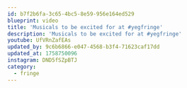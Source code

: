 ```yaml
---
id: b7f2b6fa-3c65-4bc5-8e59-956e164ed529
blueprint: video
title: 'Musicals to be excited for at #yegfringe'
description: 'Musicals to be excited for at #yegfringe'
youtube: UfVRnZafEAs
updated_by: 9c6b6866-e047-4568-b3f4-71623caf17dd
updated_at: 1758750096
instagram: DND5fSZpBTJ
category:
  - fringe
---
```

